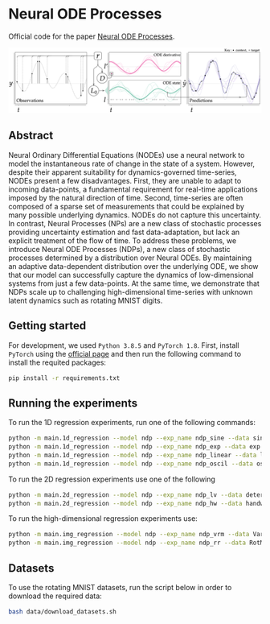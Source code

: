 # Neural ODE Processes

Official code for the paper [Neural ODE Processes](https://openreview.net/forum?id=27acGyyI1BY). 

![Alt text](figures/NDP.png "Neural ODE Processes")


## Abstract

Neural Ordinary Differential Equations (NODEs) use a neural network to model the instantaneous rate of change in the state of a system. However, despite their apparent suitability for dynamics-governed time-series, NODEs present a few disadvantages. First, they are unable to adapt to incoming data-points, a fundamental requirement for real-time applications imposed by the natural direction of time. Second, time-series are often composed of a sparse set of measurements that could be explained by many possible underlying dynamics. NODEs do not capture this uncertainty. In contrast, Neural Processes (NPs) are a new class of stochastic processes providing uncertainty estimation and fast data-adaptation, but lack an explicit treatment of the flow of time. To address these problems, we introduce Neural ODE Processes (NDPs), a new class of stochastic processes determined by a distribution over Neural ODEs. By maintaining an adaptive data-dependent distribution over the underlying ODE, we show that our model can successfully capture the dynamics of low-dimensional systems from just a few data-points. At the same time, we demonstrate that NDPs scale up to challenging high-dimensional time-series with unknown latent dynamics such as rotating MNIST digits.  

## Getting started

For development, we used `Python 3.8.5` and `PyTorch 1.8`. First, install `PyTorch`
using the [official page](https://pytorch.org/) and then run the following command to install
the requited packages:
```bash
pip install -r requirements.txt
```

## Running the experiments

To run the 1D regression experiments, run one of the following commands:

```bash
python -m main.1d_regression --model ndp --exp_name ndp_sine --data sine --epochs 30
python -m main.1d_regression --model ndp --exp_name ndp_exp --data exp --epochs 30
python -m main.1d_regression --model ndp --exp_name ndp_linear --data linear --epochs 30
python -m main.1d_regression --model ndp --exp_name ndp_oscil --data oscil --epochs 30
```

To run the 2D regression experiments use one of the following 

```bash
python -m main.2d_regression --model ndp --exp_name ndp_lv --data deterministic_lv --epochs 100
python -m main.2d_regression --model ndp --exp_name ndp_hw --data handwriting --epochs 100
```

To run the high-dimensional regression experiments use:
```bash
python -m main.img_regression --model ndp --exp_name ndp_vrm --data VaryRotMNIST --use_y0 --epochs 50
python -m main.img_regression --model ndp --exp_name ndp_rr --data RotMNIST --use_y0 --epochs 50
```

## Datasets

To use the rotating MNIST datasets, run the script below in order to download the required data:
```bash
bash data/download_datasets.sh
```

